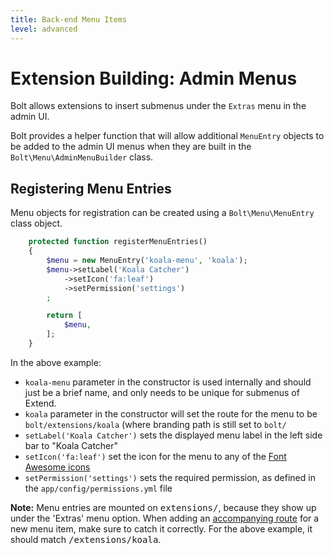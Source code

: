 ```yaml
---
title: Back-end Menu Items
level: advanced
---
```

Extension Building: Admin Menus
===============================

Bolt allows extensions to insert submenus under the `Extras` menu in the admin
UI.

Bolt provides a helper function that will allow additional `MenuEntry` objects
to be added to the admin UI menus when they are built in the
`Bolt\Menu\AdminMenuBuilder` class.

Registering Menu Entries
------------------------

Menu objects for registration can be created using a `Bolt\Menu\MenuEntry`
class object.


```php
    protected function registerMenuEntries()
    {
        $menu = new MenuEntry('koala-menu', 'koala');
        $menu->setLabel('Koala Catcher')
            ->setIcon('fa:leaf')
            ->setPermission('settings')
        ;

        return [
            $menu,
        ];
    }
```

In the above example:

  * `koala-menu` parameter in the constructor is used internally and should
    just be a brief name, and only needs to be unique for submenus of Extend.
  * `koala` parameter in the constructor will set the route for the menu to be
    `bolt/extensions/koala` (where branding path is still set to `bolt/`
  * `setLabel('Koala Catcher')` sets the displayed menu label in the left side
    bar to "Koala Catcher"
  * `setIcon('fa:leaf')` set the icon for the menu to any of the
    [Font Awesome icons](https://fortawesome.github.io/Font-Awesome/cheatsheet/)
  * `setPermission('settings')` sets the required permission, as defined in the
    `app/config/permissions.yml` file


<p class="note"> <strong>Note:</strong> Menu entries are mounted on
<tt>extensions/</tt>, because they show up under the 'Extras' menu option. When
adding an <a href='controllers-routes'>accompanying route</a> for a new menu
item, make sure to catch it correctly. For the above example, it should match
<tt>/extensions/koala</tt>. </p>
